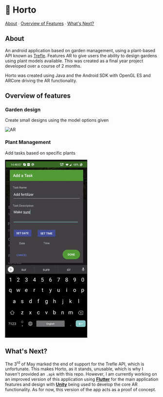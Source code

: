 # 🌼 Horto

[About](#About) ∙ [Overview of Features](#Overview-of-features) ∙ [What's Next?](#whats-next)

## About

An android application based on garden management, using a plant-based API known as [Trefle](https://github.com/treflehq/trefle-api). Features AR to give users the ability to design gardens using plant models available. This was created as a final year project developed over a course of 2 months.

Horto was created using Java and the Android SDK with OpenGL ES and ARCore driving the AR functionality.

## Overview of features

### Garden design

Create small designs using the model options given

![AR](images/demo.gif)

### Plant Management

Add tasks based on specific plants

![Plant](images/demo2.gif)

## What's Next?

The 3<sup>rd</sup> of May marked the end of support for the Trefle API, which is unfortunate. This makes Horto, as it stands, unusable, which is why I haven't provided an `.apk` with this repo. However, I am currently working on an improved version of this application using [**Flutter**](https://flutter.dev/) for the main application features and design with [**Unity**](https://unity3d.com) being used to develop the core AR functionality. As for now, this version of the app acts as a proof of concept.

